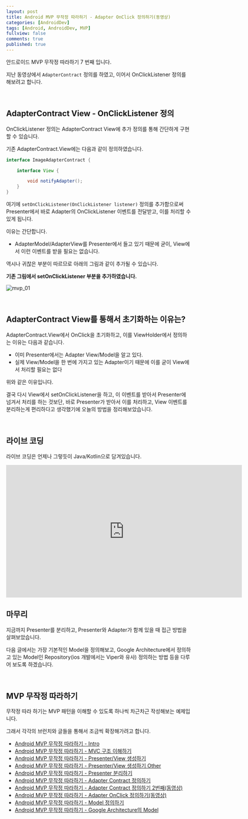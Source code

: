```yaml
---
layout: post
title: Android MVP 무작정 따라하기 - Adapter OnClick 정의하기(동영상)
categories: [AndroidDev]
tags: [Android, AndroidDev, MVP]
fullview: false
comments: true
published: true
---
```


안드로이드 MVP 무작정 따라하기 7 번째 입니다.

지난 동영상에서 `AdapterContract` 정의를 하였고, 이어서 OnClickListener 정의를 해보려고 합니다.


<br />

## AdapterContract View - OnClickListener 정의

OnClickListener 정의는 AdapterContract View에 추가 정의를 통해 간단하게 구현할 수 있습니다.

기존 AdapterContract.View에는 다음과 같이 정의하였습니다.

```java
interface ImageAdapterContract {

    interface View {

        void notifyAdapter();
    }
}
```

여기에 `setOnClickListener(OnClickListener listener)` 정의를 추가함으로써 Presenter에서 바로 Adapter의 OnClickListener 이벤트를 전달받고, 이를 처리할 수 있게 됩니다.

이유는 간단합니다.

- AdapterModel/AdapterView를 Presenter에서 들고 있기 때문에 굳이, View에서 이런 이벤트를 받을 필요는 없습니다.

역시나 귀찮은 부분이 따르므로 아래의 그림과 같이 추가될 수 있습니다.

**기존 그림에서 setOnClickListener 부분을 추가하였습니다.**

![mvp_01]


<br />

## AdapterContract View를 통해서 초기화하는 이유는?

AdapterContract.View에서 OnClick을 초기화하고, 이를 ViewHolder에서 정의하는 이유는 다음과 같습니다.

- 이미 Presenter에서는 Adapter View/Model을 알고 있다.
- 실제 View/Model을 한 번에 가지고 있는 Adapter이기 때문에 이를 굳이 View에서 처리할 필요는 없다

위와 같은 이유입니다.

결국 다시 View에서 setOnClickListener을 하고, 이 이벤트를 받아서 Presenter에 넘겨서 처리를 하는 것보단, 바로 Presenter가 받아서 이를 처리하고, View 이벤트를 분리하는게 편리하다고 생각했기에 오늘의 방법을 정리해보았습니다.


<br />

## 라이브 코딩

라이브 코딩은 언제나 그렇듯이 Java/Kotlin으로 담겨있습니다.

<iframe width="640" height="360" src="https://www.youtube.com/embed/Gev3IUMMOwk?rel=0" frameborder="0" allowfullscreen></iframe>


<br />

## 마무리

지금까지 Presenter를 분리하고, Presenter와 Adapter가 함께 있을 때 접근 방법을 살펴보았습니다.

다음 글에서는 가장 기본적인 Model을 정의해보고, Google Architecture에서 정의하고 있는 Model인 Repository(ios 개발에서는 Viper와 유사) 정의하는 방법 등을 다루어 보도록 하겠습니다.


<br />

## MVP 무작정 따라하기

무작정 따라 하기는 MVP 패턴을 이해할 수 있도록 하나씩 차근차근 작성해보는 예제입니다.

그래서 각각의 브런치와 글들을 통해서 조금씩 확장해가려고 합니다.

- [Android MVP 무작정 따라하기 - Intro](http://thdev.tech/androiddev/2016/10/12/Android-MVP-Intro.html)
- [Android MVP 무작정 따라하기 - MVC 구조 이해하기](http://thdev.tech/androiddev/2016/10/23/Android-MVC-Architecture.html)
- [Android MVP 무작정 따라하기 - Presenter/View 생성하기](http://thdev.tech/androiddev/2016/11/28/Android-MVP-One.html)
- [Android MVP 무작정 따라하기 - Presenter/View 생성하기 Other](http://thdev.tech/androiddev/2016/11/30/Android-MVP-Two.html)
- [Android MVP 무작정 따라하기 - Presenter 분리하기](http://thdev.tech/androiddev/2016/12/23/Android-MVP-Three.html)
- [Android MVP 무작정 따라하기 - Adapter Contract 정의하기](http://thdev.tech/androiddev/2016/12/26/Android-MVP-Four.html)
- [Android MVP 무작정 따라하기 - Adapter Contract 정의하기 2번째(동영상)](http://thdev.tech/androiddev/2016/12/27/Android-MVP-Four-Two.html)
- [Android MVP 무작정 따라하기 - Adapter OnClick 정의하기(동영상)](http://thdev.tech/androiddev/2016/12/29/Android-MVP-Four-Three.html)
- [Android MVP 무작정 따라하기 - Model 정의하기](http://thdev.tech/androiddev/2016/12/29/Android-MVP-Model-One.html)
- [Android MVP 무작정 따라하기 - Google Architecture의 Model](http://thdev.tech/androiddev/2017/01/09/Android-MVP-Model-Two.html)


[mvp_01]: /images/2016/2016-12-28-Android-MVP-Four-Three/mvp_01.png
